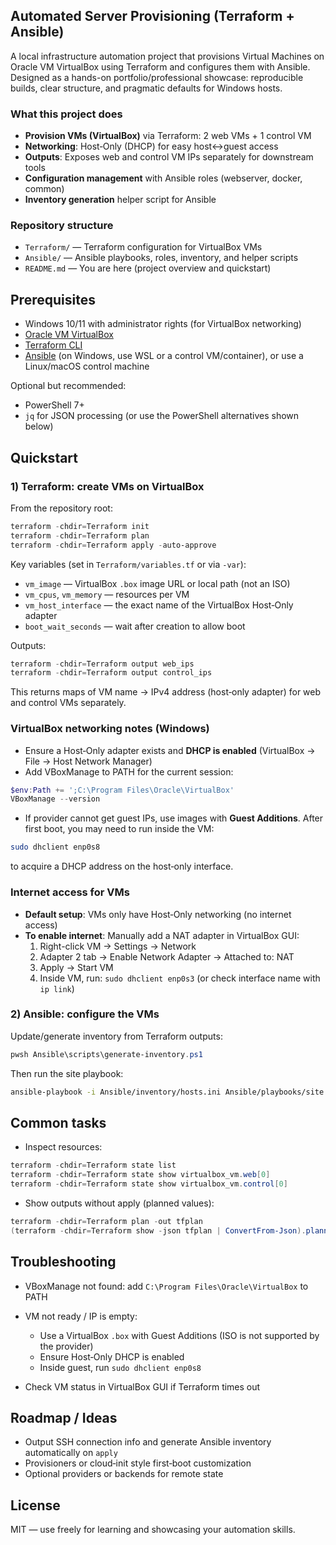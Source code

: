 ## Automated Server Provisioning (Terraform + Ansible)

A local infrastructure automation project that provisions Virtual Machines on Oracle VM VirtualBox using Terraform and configures them with Ansible. Designed as a hands-on portfolio/professional showcase: reproducible builds, clear structure, and pragmatic defaults for Windows hosts.

### What this project does
- **Provision VMs (VirtualBox)** via Terraform: 2 web VMs + 1 control VM
- **Networking**: Host‑Only (DHCP) for easy host↔guest access
- **Outputs**: Exposes web and control VM IPs separately for downstream tools
- **Configuration management** with Ansible roles (webserver, docker, common)
- **Inventory generation** helper script for Ansible

### Repository structure
- `Terraform/` — Terraform configuration for VirtualBox VMs
- `Ansible/` — Ansible playbooks, roles, inventory, and helper scripts
- `README.md` — You are here (project overview and quickstart)

## Prerequisites
- Windows 10/11 with administrator rights (for VirtualBox networking)
- [Oracle VM VirtualBox](https://www.virtualbox.org/)
- [Terraform CLI](https://developer.hashicorp.com/terraform/install)
- [Ansible](https://docs.ansible.com/) (on Windows, use WSL or a control VM/container), or use a Linux/macOS control machine

Optional but recommended:
- PowerShell 7+
- `jq` for JSON processing (or use the PowerShell alternatives shown below)

## Quickstart

### 1) Terraform: create VMs on VirtualBox
From the repository root:
```powershell
terraform -chdir=Terraform init
terraform -chdir=Terraform plan
terraform -chdir=Terraform apply -auto-approve
```

Key variables (set in `Terraform/variables.tf` or via `-var`):
- `vm_image` — VirtualBox `.box` image URL or local path (not an ISO)
- `vm_cpus`, `vm_memory` — resources per VM
- `vm_host_interface` — the exact name of the VirtualBox Host‑Only adapter
- `boot_wait_seconds` — wait after creation to allow boot

Outputs:
```powershell
terraform -chdir=Terraform output web_ips
terraform -chdir=Terraform output control_ips
```
This returns maps of VM name → IPv4 address (host‑only adapter) for web and control VMs separately.

### VirtualBox networking notes (Windows)
- Ensure a Host‑Only adapter exists and **DHCP is enabled** (VirtualBox → File → Host Network Manager)
- Add VBoxManage to PATH for the current session:
```powershell
$env:Path += ';C:\Program Files\Oracle\VirtualBox'
VBoxManage --version
```
- If provider cannot get guest IPs, use images with **Guest Additions**. After first boot, you may need to run inside the VM:
```bash
sudo dhclient enp0s8
```
to acquire a DHCP address on the host‑only interface.

### Internet access for VMs
- **Default setup**: VMs only have Host‑Only networking (no internet access)
- **To enable internet**: Manually add a NAT adapter in VirtualBox GUI:
  1. Right-click VM → Settings → Network
  2. Adapter 2 tab → Enable Network Adapter → Attached to: NAT
  3. Apply → Start VM
  4. Inside VM, run: `sudo dhclient enp0s3` (or check interface name with `ip link`)

### 2) Ansible: configure the VMs
Update/generate inventory from Terraform outputs:
```powershell
pwsh Ansible\scripts\generate-inventory.ps1
```
Then run the site playbook:
```bash
ansible-playbook -i Ansible/inventory/hosts.ini Ansible/playbooks/site.yml
```

## Common tasks
- Inspect resources:
```powershell
terraform -chdir=Terraform state list
terraform -chdir=Terraform state show virtualbox_vm.web[0]
terraform -chdir=Terraform state show virtualbox_vm.control[0]
```
- Show outputs without apply (planned values):
```powershell
terraform -chdir=Terraform plan -out tfplan
(terraform -chdir=Terraform show -json tfplan | ConvertFrom-Json).planned_values.outputs | ConvertTo-Json -Depth 9
```

## Troubleshooting
- VBoxManage not found: add `C:\Program Files\Oracle\VirtualBox` to PATH
- VM not ready / IP is empty:
  - Use a VirtualBox `.box` with Guest Additions (ISO is not supported by the provider)
  - Ensure Host‑Only DHCP is enabled
  - Inside guest, run `sudo dhclient enp0s8`

- Check VM status in VirtualBox GUI if Terraform times out

## Roadmap / Ideas
- Output SSH connection info and generate Ansible inventory automatically on `apply`
- Provisioners or cloud‑init style first‑boot customization
- Optional providers or backends for remote state

## License
MIT — use freely for learning and showcasing your automation skills.

